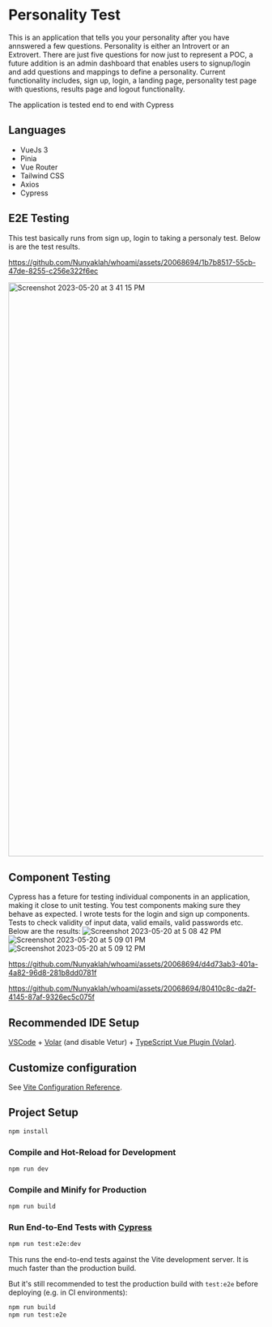 # Personality Test

This is an application that tells you your personality after you have annswered a few questions. Personality is either an Introvert or an Extrovert. There are just five questions for now just to represent a POC, a future addition is an admin dashboard that enables users to signup/login and add questions and mappings to define a personality. Current functionality includes, sign up, login, a landing page, personality test page with questions, results page and logout functionality. 

The application is tested end to end with Cypress

## Languages

- VueJs 3
- Pinia
- Vue Router
- Tailwind CSS
- Axios
- Cypress

## E2E Testing

This test basically runs from sign up, login to taking a personaly test. Below is are the test results.



https://github.com/Nunyaklah/whoami/assets/20068694/1b7b8517-55cb-47de-8255-c256e322f6ec

<img width="1133" alt="Screenshot 2023-05-20 at 3 41 15 PM" src="https://github.com/Nunyaklah/whoami/assets/20068694/eefba13e-ab28-474b-8c18-dbdacf82f617">


## Component Testing

Cypress has a feture for testing individual components in an application, making it close to unit testing. You test components making sure they behave as expected. I wrote tests for the login and sign up components. Tests to check validity of input data, valid emails, valid passwords etc. 
Below are the results:
![Screenshot 2023-05-20 at 5 08 42 PM](https://github.com/Nunyaklah/whoami/assets/20068694/d12d70aa-34c7-425a-a08d-439c0519c483)
![Screenshot 2023-05-20 at 5 09 01 PM](https://github.com/Nunyaklah/whoami/assets/20068694/3bf95053-7cd9-43bb-b823-2801f916cc17)
![Screenshot 2023-05-20 at 5 09 12 PM](https://github.com/Nunyaklah/whoami/assets/20068694/128fa3d0-299f-4cbf-b648-58a3ad43e21f)


https://github.com/Nunyaklah/whoami/assets/20068694/d4d73ab3-401a-4a82-96d8-281b8dd0781f



https://github.com/Nunyaklah/whoami/assets/20068694/80410c8c-da2f-4145-87af-9326ec5c075f




## Recommended IDE Setup

[VSCode](https://code.visualstudio.com/) + [Volar](https://marketplace.visualstudio.com/items?itemName=Vue.volar) (and disable Vetur) + [TypeScript Vue Plugin (Volar)](https://marketplace.visualstudio.com/items?itemName=Vue.vscode-typescript-vue-plugin).

## Customize configuration

See [Vite Configuration Reference](https://vitejs.dev/config/).

## Project Setup

```sh
npm install
```

### Compile and Hot-Reload for Development

```sh
npm run dev
```

### Compile and Minify for Production

```sh
npm run build
```

### Run End-to-End Tests with [Cypress](https://www.cypress.io/)

```sh
npm run test:e2e:dev
```

This runs the end-to-end tests against the Vite development server.
It is much faster than the production build.

But it's still recommended to test the production build with `test:e2e` before deploying (e.g. in CI environments):

```sh
npm run build
npm run test:e2e
```
